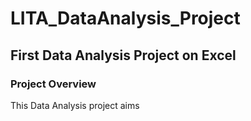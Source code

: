 # LITA_DataAnalysis_Project

## First Data Analysis Project on Excel

###  Project Overview
 
This Data Analysis project aims 
